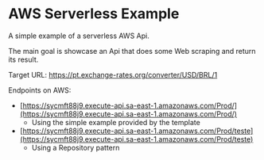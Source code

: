 # AWS Serverless Example

A simple example of a serverless AWS Api.

The main goal is showcase an Api that does some Web scraping and return its result.

Target URL: https://pt.exchange-rates.org/converter/USD/BRL/1

Endpoints on AWS:

-   [https://sycmft88j9.execute-api.sa-east-1.amazonaws.com/Prod/](https://sycmft88j9.execute-api.sa-east-1.amazonaws.com/Prod/)
    -   Using the simple example provided by the template
-   [https://sycmft88j9.execute-api.sa-east-1.amazonaws.com/Prod/teste](https://sycmft88j9.execute-api.sa-east-1.amazonaws.com/Prod/teste)
    -   Using a Repository pattern
